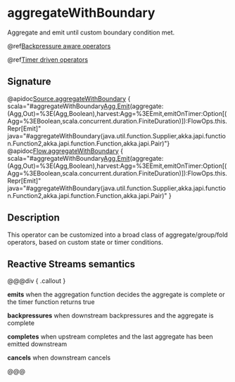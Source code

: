 # aggregateWithBoundary

Aggregate and emit until custom boundary condition met.

@ref[Backpressure aware operators](../index.md#backpressure-aware-operators)

@ref[Timer driven operators](../index.md#timer-driven-operators)

## Signature

@apidoc[Source.aggregateWithBoundary](Source) { scala="#aggregateWithBoundary[Agg,Emit](allocate:()=%3EAgg)(aggregate:(Agg,Out)=%3E(Agg,Boolean),harvest:Agg=%3EEmit,emitOnTimer:Option[(Agg=%3EBoolean,scala.concurrent.duration.FiniteDuration)]):FlowOps.this.Repr[Emit]" java="#aggregateWithBoundary(java.util.function.Supplier,akka.japi.function.Function2,akka.japi.function.Function,akka.japi.Pair)"}
@apidoc[Flow.aggregateWithBoundary](Flow) { scala="#aggregateWithBoundary[Agg,Emit](allocate:()=%3EAgg)(aggregate:(Agg,Out)=%3E(Agg,Boolean),harvest:Agg=%3EEmit,emitOnTimer:Option[(Agg=%3EBoolean,scala.concurrent.duration.FiniteDuration)]):FlowOps.this.Repr[Emit]" java="#aggregateWithBoundary(java.util.function.Supplier,akka.japi.function.Function2,akka.japi.function.Function,akka.japi.Pair)" }
## Description

This operator can be customized into a broad class of aggregate/group/fold operators, based on custom state or timer conditions.


## Reactive Streams semantics


@@@div { .callout }

**emits** when the aggregation function decides the aggregate is complete or the timer function returns true

**backpressures** when downstream backpressures and the aggregate is complete

**completes** when upstream completes and the last aggregate has been emitted downstream

**cancels** when downstream cancels

@@@
